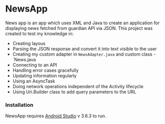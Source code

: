 # NewsApp


News app is an app which uses XML and Java to create an application for displaying news fetched from guardian API via JSON. This project was created to test my knowledge in:

  - Creating layous
  - Parsing the JSON response and convert it into text visible to the user
  - Creating my custom adapter in `NewsAdapter.java` and custom class - `News.java
  - Connecting to an API
  - Handling error cases gracefully
  - Updating information regularly
  - Using an AsyncTask
  - Doing network operations independent of the Activity lifecycle
  - Using Uri.Builder class to add query parameters to the URL


### Installation

NewsApp requires [Android Studio](https://developer.android.com/studio) v 3.6.3 to run.


